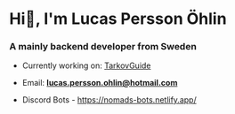 <h1 align="left">Hi👋, I'm Lucas Persson Öhlin</h1>
<h3 align="left">A mainly backend developer from Sweden</h3>

- Currently working on: [TarkovGuide](https://tarkovguide.net/)

- Email: **lucas.persson.ohlin@hotmail.com**

- Discord Bots - https://nomads-bots.netlify.app/


<p align="left">
</p>

